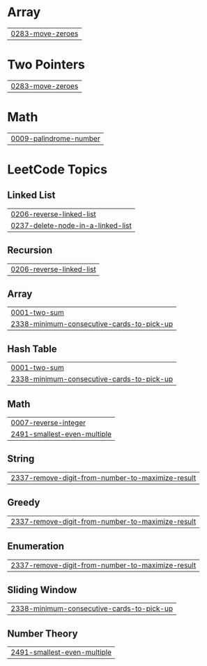 # Array
|  |
| ------- |
| [0283-move-zeroes](https://github.com/Rahulrockss/LeetCode/tree/master/0283-move-zeroes) |


# Two Pointers
|  |
| ------- |
| [0283-move-zeroes](https://github.com/Rahulrockss/LeetCode/tree/master/0283-move-zeroes) |
# Math
|  |
| ------- |
| [0009-palindrome-number](https://github.com/Rahulrockss/LeetCode/tree/master/0009-palindrome-number) |
<!---LeetCode Topics Start-->
# LeetCode Topics
## Linked List
|  |
| ------- |
| [0206-reverse-linked-list](https://github.com/Rahulrockss/LeetCode/tree/master/0206-reverse-linked-list) |
| [0237-delete-node-in-a-linked-list](https://github.com/Rahulrockss/LeetCode/tree/master/0237-delete-node-in-a-linked-list) |
## Recursion
|  |
| ------- |
| [0206-reverse-linked-list](https://github.com/Rahulrockss/LeetCode/tree/master/0206-reverse-linked-list) |
## Array
|  |
| ------- |
| [0001-two-sum](https://github.com/Rahulrockss/LeetCode/tree/master/0001-two-sum) |
| [2338-minimum-consecutive-cards-to-pick-up](https://github.com/Rahulrockss/LeetCode/tree/master/2338-minimum-consecutive-cards-to-pick-up) |
## Hash Table
|  |
| ------- |
| [0001-two-sum](https://github.com/Rahulrockss/LeetCode/tree/master/0001-two-sum) |
| [2338-minimum-consecutive-cards-to-pick-up](https://github.com/Rahulrockss/LeetCode/tree/master/2338-minimum-consecutive-cards-to-pick-up) |
## Math
|  |
| ------- |
| [0007-reverse-integer](https://github.com/Rahulrockss/LeetCode/tree/master/0007-reverse-integer) |
| [2491-smallest-even-multiple](https://github.com/Rahulrockss/LeetCode/tree/master/2491-smallest-even-multiple) |
## String
|  |
| ------- |
| [2337-remove-digit-from-number-to-maximize-result](https://github.com/Rahulrockss/LeetCode/tree/master/2337-remove-digit-from-number-to-maximize-result) |
## Greedy
|  |
| ------- |
| [2337-remove-digit-from-number-to-maximize-result](https://github.com/Rahulrockss/LeetCode/tree/master/2337-remove-digit-from-number-to-maximize-result) |
## Enumeration
|  |
| ------- |
| [2337-remove-digit-from-number-to-maximize-result](https://github.com/Rahulrockss/LeetCode/tree/master/2337-remove-digit-from-number-to-maximize-result) |
## Sliding Window
|  |
| ------- |
| [2338-minimum-consecutive-cards-to-pick-up](https://github.com/Rahulrockss/LeetCode/tree/master/2338-minimum-consecutive-cards-to-pick-up) |
## Number Theory
|  |
| ------- |
| [2491-smallest-even-multiple](https://github.com/Rahulrockss/LeetCode/tree/master/2491-smallest-even-multiple) |
<!---LeetCode Topics End-->